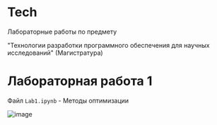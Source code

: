 # Tech
Лабораторные работы по предмету 

"Технологии разработки программного обеспечения для научных исследований" (Магистратура)
# Лабораторная работа 1
Файл `Lab1.ipynb` - Методы оптимизации

![image](https://github.com/user-attachments/assets/5ee94b15-15db-48f2-8888-a1dcf45abadd)

